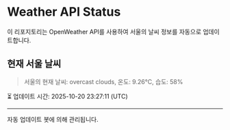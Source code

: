 
# Weather API Status

이 리포지토리는 OpenWeather API를 사용하여 서울의 날씨 정보를 자동으로 업데이트합니다.

## 현재 서울 날씨
> 서울의 현재 날씨: overcast clouds, 온도: 9.26°C, 습도: 58%

⏳ 업데이트 시간: 2025-10-20 23:27:11 (UTC)

---
자동 업데이트 봇에 의해 관리됩니다.
